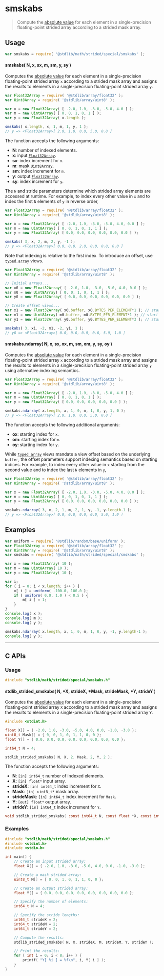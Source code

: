 <!--

@license Apache-2.0

Copyright (c) 2021 The Stdlib Authors.

Licensed under the Apache License, Version 2.0 (the "License");
you may not use this file except in compliance with the License.
You may obtain a copy of the License at

   http://www.apache.org/licenses/LICENSE-2.0

Unless required by applicable law or agreed to in writing, software
distributed under the License is distributed on an "AS IS" BASIS,
WITHOUT WARRANTIES OR CONDITIONS OF ANY KIND, either express or implied.
See the License for the specific language governing permissions and
limitations under the License.

-->

# smskabs

> Compute the [absolute value][@stdlib/math/base/special/absf] for each element in a single-precision floating-point strided array according to a strided mask array.

<section class="intro">

</section>

<!-- /.intro -->

<section class="usage">

## Usage

```javascript
var smskabs = require( '@stdlib/math/strided/special/smskabs' );
```

#### smskabs( N, x, sx, m, sm, y, sy )

Computes the [absolute value][@stdlib/math/base/special/absf] for each element in a single-precision floating-point strided array `x` according to a strided mask array and assigns the results to elements in a single-precision floating-point strided array `y`.

```javascript
var Float32Array = require( '@stdlib/array/float32' );
var Uint8Array = require( '@stdlib/array/uint8' );

var x = new Float32Array( [ -2.0, 1.0, -3.0, -5.0, 4.0 ] );
var m = new Uint8Array( [ 0, 0, 1, 0, 1 ] );
var y = new Float32Array( x.length );

smskabs( x.length, x, 1, m, 1, y, 1 );
// y => <Float32Array>[ 2.0, 1.0, 0.0, 5.0, 0.0 ]
```

The function accepts the following arguments:

-   **N**: number of indexed elements.
-   **x**: input [`Float32Array`][@stdlib/array/float32].
-   **sx**: index increment for `x`.
-   **m**: mask [`Uint8Array`][@stdlib/array/uint8].
-   **sm**: index increment for `m`.
-   **y**: output [`Float32Array`][@stdlib/array/float32].
-   **sy**: index increment for `y`.

The `N` and stride parameters determine which strided array elements are accessed at runtime. For example, to index every other value in `x` and to index the first `N` elements of `y` in reverse order,

```javascript
var Float32Array = require( '@stdlib/array/float32' );
var Uint8Array = require( '@stdlib/array/uint8' );

var x = new Float32Array( [ -2.0, 1.0, -3.0, -5.0, 4.0, 0.0 ] );
var m = new Uint8Array( [ 0, 0, 1, 0, 1, 1 ] );
var y = new Float32Array( [ 0.0, 0.0, 0.0, 0.0, 0.0, 0.0 ] );

smskabs( 3, x, 2, m, 2, y, -1 );
// y => <Float32Array>[ 0.0, 0.0, 2.0, 0.0, 0.0, 0.0 ]
```

Note that indexing is relative to the first index. To introduce an offset, use [`typed array`][@stdlib/array/float32] views.

```javascript
var Float32Array = require( '@stdlib/array/float32' );
var Uint8Array = require( '@stdlib/array/uint8' );

// Initial arrays...
var x0 = new Float32Array( [ -2.0, 1.0, -3.0, -5.0, 4.0, 0.0 ] );
var m0 = new Uint8Array( [ 0, 0, 1, 0, 1, 1 ] );
var y0 = new Float32Array( [ 0.0, 0.0, 0.0, 0.0, 0.0, 0.0 ] );

// Create offset views...
var x1 = new Float32Array( x0.buffer, x0.BYTES_PER_ELEMENT*1 ); // start at 2nd element
var m1 = new Uint8Array( m0.buffer, m0.BYTES_PER_ELEMENT*1 ); // start at 2nd element
var y1 = new Float32Array( y0.buffer, y0.BYTES_PER_ELEMENT*3 ); // start at 4th element

smskabs( 3, x1, -2, m1, -2, y1, 1 );
// y0 => <Float32Array>[ 0.0, 0.0, 0.0, 0.0, 5.0, 1.0 ]
```

#### smskabs.ndarray( N, x, sx, ox, m, sm, om, y, sy, oy )

Computes the [absolute value][@stdlib/math/base/special/absf] for each element in a single-precision floating-point strided array `x` according to a strided mask array and assigns the results to elements in a single-precision floating-point strided array `y` using alternative indexing semantics.

```javascript
var Float32Array = require( '@stdlib/array/float32' );
var Uint8Array = require( '@stdlib/array/uint8' );

var x = new Float32Array( [ -2.0, 1.0, -3.0, -5.0, 4.0 ] );
var m = new Uint8Array( [ 0, 0, 1, 0, 1 ] );
var y = new Float32Array( [ 0.0, 0.0, 0.0, 0.0, 0.0 ] );

smskabs.ndarray( x.length, x, 1, 0, m, 1, 0, y, 1, 0 );
// y => <Float32Array>[ 2.0, 1.0, 0.0, 5.0, 0.0 ]
```

The function accepts the following additional arguments:

-   **ox**: starting index for `x`.
-   **om**: starting index for `m`.
-   **oy**: starting index for `y`.

While [`typed array`][@stdlib/array/float32] views mandate a view offset based on the underlying `buffer`, the offset parameters support indexing semantics based on starting indices. For example, to index every other value in `x` starting from the second value and to index the last `N` elements in `y`,

```javascript
var Float32Array = require( '@stdlib/array/float32' );
var Uint8Array = require( '@stdlib/array/uint8' );

var x = new Float32Array( [ -2.0, 1.0, -3.0, -5.0, 4.0, 0.0 ] );
var m = new Uint8Array( [ 0, 0, 1, 0, 1, 1 ] );
var y = new Float32Array( [ 0.0, 0.0, 0.0, 0.0, 0.0, 0.0 ] );

smskabs.ndarray( 3, x, 2, 1, m, 2, 1, y, -1, y.length-1 );
// y => <Float32Array>[ 0.0, 0.0, 0.0, 0.0, 5.0, 1.0 ]
```

</section>

<!-- /.usage -->

<section class="notes">

</section>

<!-- /.notes -->

<section class="examples">

## Examples

<!-- eslint no-undef: "error" -->

```javascript
var uniform = require( '@stdlib/random/base/uniform' );
var Float32Array = require( '@stdlib/array/float32' );
var Uint8Array = require( '@stdlib/array/uint8' );
var smskabs = require( '@stdlib/math/strided/special/smskabs' );

var x = new Float32Array( 10 );
var m = new Uint8Array( 10 );
var y = new Float32Array( 10 );

var i;
for ( i = 0; i < x.length; i++ ) {
    x[ i ] = uniform( -100.0, 100.0 );
    if ( uniform( 0.0, 1.0 ) < 0.5 ) {
        m[ i ] = 1;
    }
}
console.log( x );
console.log( m );
console.log( y );

smskabs.ndarray( x.length, x, 1, 0, m, 1, 0, y, -1, y.length-1 );
console.log( y );
```

</section>

<!-- /.examples -->

<!-- C interface documentation. -->

* * *

<section class="c">

## C APIs

<!-- Section to include introductory text. Make sure to keep an empty line after the intro `section` element and another before the `/section` close. -->

<section class="intro">

</section>

<!-- /.intro -->

<!-- C usage documentation. -->

<section class="usage">

### Usage

```c
#include "stdlib/math/strided/special/smskabs.h"
```

#### stdlib_strided_smskabs( N, \*X, strideX, \*Mask, strideMask, \*Y, strideY )

Computes the [absolute value][@stdlib/math/base/special/absf] for each element in a single-precision floating-point strided array `X` according to a strided mask array and assigns the results to elements in a single-precision floating-point strided array `Y`.

```c
#include <stdint.h>

float X[] = { -2.0, 1.0, -3.0, -5.0, 4.0, 0.0, -1.0, -3.0 };
uint8_t Mask[] = { 0, 0, 1, 0, 1, 1, 0, 0 };
float Y[] = { 0.0, 0.0, 0.0, 0.0, 0.0, 0.0, 0.0, 0.0 };

int64_t N = 4;

stdlib_strided_smskabs( N, X, 2, Mask, 2, Y, 2 );
```

The function accepts the following arguments:

-   **N**: `[in] int64_t` number of indexed elements.
-   **X**: `[in] float*` input array.
-   **strideX**: `[in] int64_t` index increment for `X`.
-   **Mask**: `[in] uint8_t*` mask array.
-   **strideMask**: `[in] int64_t` index increment for `Mask`.
-   **Y**: `[out] float*` output array.
-   **strideY**: `[in] int64_t` index increment for `Y`.

```c
void stdlib_strided_smskabs( const int64_t N, const float *X, const int64_t strideX, const uint8_t *Mask, const int64_t strideMask, float *Y, const int64_t strideY );
```

</section>

<!-- /.usage -->

<!-- C API usage notes. Make sure to keep an empty line after the `section` element and another before the `/section` close. -->

<section class="notes">

</section>

<!-- /.notes -->

<!-- C API usage examples. -->

<section class="examples">

### Examples

```c
#include "stdlib/math/strided/special/smskabs.h"
#include <stdint.h>
#include <stdio.h>

int main() {
    // Create an input strided array:
    float X[] = { -2.0, 1.0, -3.0, -5.0, 4.0, 0.0, -1.0, -3.0 };

    // Create a mask strided array:
    uint8_t M[] = { 0, 0, 1, 0, 1, 1, 0, 0 };

    // Create an output strided array:
    float Y[] = { 0.0, 0.0, 0.0, 0.0, 0.0, 0.0, 0.0, 0.0 };

    // Specify the number of elements:
    int64_t N = 4;

    // Specify the stride lengths:
    int64_t strideX = 2;
    int64_t strideM = 2;
    int64_t strideY = 2;

    // Compute the results:
    stdlib_strided_smskabs( N, X, strideX, M, strideM, Y, strideY );

    // Print the results:
    for ( int i = 0; i < 8; i++ ) {
        printf( "Y[ %i ] = %f\n", i, Y[ i ] );
    }
}
```

</section>

<!-- /.examples -->

</section>

<!-- /.c -->

<section class="links">

[@stdlib/array/float32]: https://github.com/stdlib-js/stdlib/tree/develop/lib/node_modules/%40stdlib/array/float32

[@stdlib/math/base/special/absf]: https://github.com/stdlib-js/stdlib/tree/develop/lib/node_modules/%40stdlib/math/base/special/absf

[@stdlib/array/uint8]: https://github.com/stdlib-js/stdlib/tree/develop/lib/node_modules/%40stdlib/array/uint8

</section>

<!-- /.links -->
